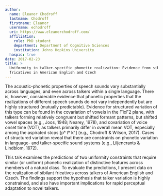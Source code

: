 ```yaml
---
author:
  name: Eleanor Chodroff
  lastname: Chodroff
  firstname: Eleanor
  username: echodroff
  uri: https://www.eleanorchodroff.com/
  affiliation:
    role: PhD student
    department: Department of Cognitive Sciences
    institution: Johns Hopkins University
  haspic: true
date: 2017-02-23
title: >
  Uniformity in talker-specific phonetic realization: Evidence from sibilant
  fricatives in American English and Czech
---
```

The acoustic-phonetic properties of speech sounds vary substantially across
languages, and even across talkers within a single language. There is, however,
considerable evidence that phonetic properties that the realizations of different
speech sounds do not vary independently but are highly structured (mutually
predictable). Evidence for structured variation of this type can be found
in the covariation of vowels in the F1xF2 plane, with talkers forming relatively
congruent but shifted formant patterns, but shifted vowel spaces (e.g., Joos,
1948; Nearey, 1978), and covariation of voice onset time (VOT), as talkers
primarily differ in overall mean VOT, especially among the aspirated stops
[pʰ tʰ kʰ] (e.g., Chodroff & Wilson, 2017). Cases of structured variation
reveal that there are constraints on phonetic variation in language- and
talker-specific sound systems (e.g., Liljencrants & Lindblom, 1972).

This talk examines the predictions of two uniformity constraints that require
similar (or uniform) phonetic realization of distinctive features across members
of a natural class. To evaluate the predictions, I present data on the realization
of sibilant fricatives across talkers of American English and Czech. The findings
support the hypothesis that talker variation is highly constrained, and also
have important implications for rapid perceptual adaptation to novel talkers.

